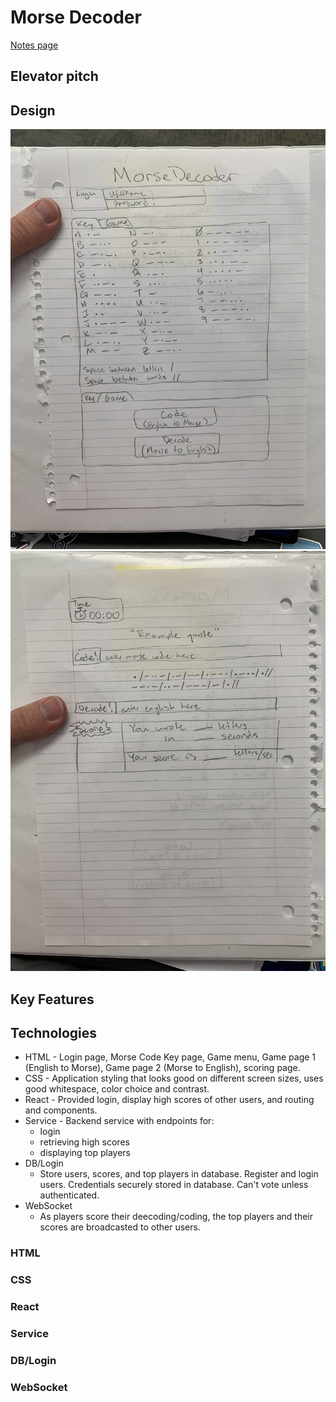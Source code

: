 # Morse Decoder
[Notes page](notes.md)
## Elevator pitch

## Design
![decoderfront](decoder1.JPG)
![decoderback](decoder2.JPG)
## Key Features

## Technologies
* HTML - Login page, Morse Code Key page, Game menu, Game page 1 (English to Morse), Game page 2 (Morse to English), scoring page.
* CSS - Application styling that looks good on different screen sizes, uses good whitespace, color choice and contrast.
* React - Provided login, display high scores of other users, and routing and components.
* Service - Backend service with endpoints for:
  - login
  - retrieving high scores
  - displaying top players
* DB/Login
  - Store users, scores, and top players in database. Register and login users. Credentials securely stored in database. Can't vote unless authenticated.
* WebSocket
  - As players score their deecoding/coding, the top players and their scores are broadcasted to other users.
### HTML
### CSS
### React
### Service
### DB/Login
### WebSocket
